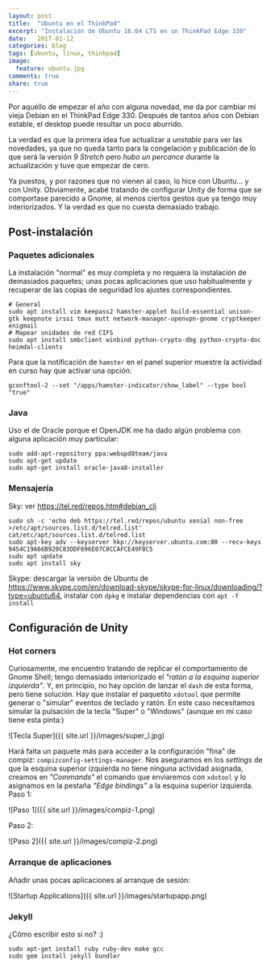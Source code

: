 ```yaml
---
layout: post
title:  "Ubuntu en el ThinkPad"
excerpt: "Instalación de Ubuntu 16.04 LTS en un ThinkPad Edge 330"
date:   2017-01-12
categories: blog
tags: [ubuntu, linux, thinkpad]
image:
  feature: ubuntu.jpg
comments: true
share: true
---
```

Por aquéllo de empezar el año con alguna novedad, me da por cambiar mi vieja Debian en el ThinkPad Edge 330. Después de tantos años con Debian estable, el desktop puede resultar un poco aburrido.

La verdad es que la primera idea fue actualizar a _unstable_ para ver las novedades, ya que no queda tanto para la congelación y publicación de lo que será la versión 9 _Stretch_ pero _hubo un percance_ durante la actualización y tuve que empezar de cero.

Ya puestos, y por razones que no vienen al caso, lo hice con Ubuntu... y con Unity. Obviamente, acabé tratando de configurar Unity de forma que se comportase parecido a Gnome, al menos ciertos gestos que ya tengo muy interiorizados. Y la verdad es que no cuesta demasiado trabajo.

## Post-instalación

### Paquetes adicionales

La instalación "normal" es muy completa y no requiera la instalación de demasiados paquetes; unas pocas aplicaciones que uso habitualmente y recuperar de las copias de seguridad los ajustes correspondientes.

```
# General
sudo apt install vim keepass2 hamster-applet build-essential unison-gtk keepnote irssi tmux mutt network-manager-openvpn-gnome cryptkeeper enigmail
# Mapear unidades de red CIFS
sudo apt install smbclient winbind python-crypto-dbg python-crypto-doc heimdal-clients
```

Para que la notificación de `hamster` en el panel superior muestre la actividad en curso hay que activar una opción:

```
gconftool-2 --set "/apps/hamster-indicator/show_label" --type bool "true"
```

### Java

Uso el de Oracle porque el OpenJDK me ha dado algún problema con alguna aplicación muy particular:
```
sudo add-apt-repository ppa:webupd8team/java
sudo apt-get update
sudo apt-get install oracle-java8-installer
```

### Mensajería

Sky: ver https://tel.red/repos.htm#debian_cli

```
sudo sh -c 'echo deb https://tel.red/repos/ubuntu xenial non-free >/etc/apt/sources.list.d/telred.list'
cat/etc/apt/sources.list.d/telred.list
sudo apt-key adv --keyserver hkp://keyserver.ubuntu.com:80 --recv-keys 9454C19A66B920C83DDF696E07C8CCAFCE49F8C5
sudo apt update
sudo apt install sky
```

Skype: descargar la versión de Ubuntu de https://www.skype.com/en/download-skype/skype-for-linux/downloading/?type=ubuntu64, instalar con `dpkg` e instalar dependencias con `apt -f install`

## Configuración de Unity

### Hot corners

Curiosamente, me encuentro tratando de replicar el comportamiento de Gnome Shell; tengo demasiado interiorizado el _"ratón a la esquina superior izquierda"_. Y, en principio, no hay opción de lanzar el `dash` de esta forma, pero tiene solución. Hay que instalar el paquetito `xdotool` que permite generar o "simular" eventos de teclado y ratón. En este caso necesitamos simular la pulsación de la tecla "Super" o "Windows" (aunque en mi caso tiene esta pinta:)

![Tecla Super]({{ site.url }}/images/super_l.jpg)

Hará falta un paquete más para acceder a la configuración "fina" de compiz: `compizconfig-settings-manager`. Nos aseguramos en los _settings_ de que la esquina superior izquierda no tiene ninguna actividad asignada, creamos en _"Commands"_ el comando que enviaremos con `xdotool` y lo asignamos en la pestaña _"Edge bindings"_ a la esquina superior izquierda. Paso 1:

![Paso 1]({{ site.url }}/images/compiz-1.png)

Paso 2:

![Paso 2]({{ site.url }}/images/compiz-2.png)

### Arranque de aplicaciones

Añadir unas pocas aplicaciones al arranque de sesión:

![Startup Applications]({{ site.url }}/images/startupapp.png)

### Jekyll

¿Cómo escribir esto si no? :)

```
sudo apt-get install ruby ruby-dev make gcc
sudo gem install jekyll bundler
```
